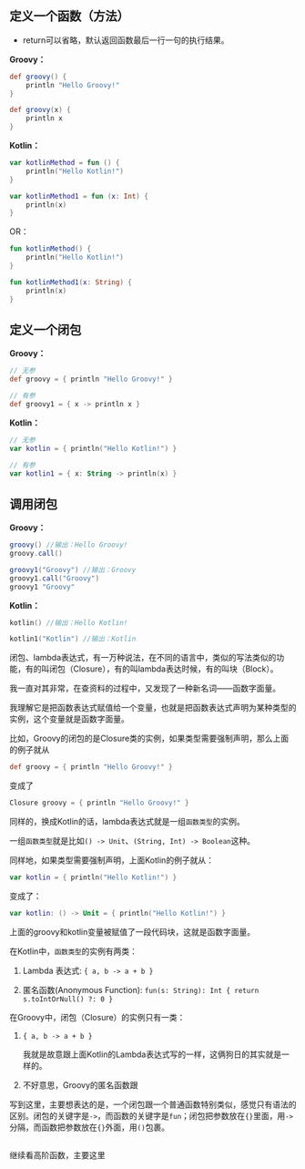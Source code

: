 ## 定义一个函数（方法）

* return可以省略，默认返回函数最后一行一句的执行结果。

**Groovy：**

```Groovy
def groovy() {
    println "Hello Groovy!"
}

def groovy(x) {
    println x
}
```

**Kotlin：**

```Kotlin
var kotlinMethod = fun () {
    println("Hello Kotlin!")
}

var kotlinMethod1 = fun (x: Int) {
    println(x)
}
```

OR：

```Kotlin
fun kotlinMethod() {
    println("Hello Kotlin!")
}

fun kotlinMethod1(x: String) {
    println(x)
}
```

## 定义一个闭包

**Groovy：**

```Groovy
// 无参
def groovy = { println "Hello Groovy!" }

// 有参
def groovy1 = { x -> println x }
```

**Kotlin：**

```Kotlin
// 无参
var kotlin = { println("Hello Kotlin!") }

// 有参
var kotlin1 = { x: String -> println(x) }
```

## 调用闭包

**Groovy：**

```Groovy
groovy() //输出：Hello Groovy!
groovy.call()

groovy1("Groovy") //输出：Groovy
groovy1.call("Groovy")
groovy1 "Groovy"
```

**Kotlin：**

```Kotlin
kotlin() //输出：Hello Kotlin!

kotlin1("Kotlin") //输出：Kotlin
```



闭包、lambda表达式，有一万种说法，在不同的语言中，类似的写法类似的功能，有的叫闭包（Closure），有的叫lambda表达时候，有的叫块（Block）。

我一直对其非常，在查资料的过程中，又发现了一种新名词——函数字面量。

我理解它是把函数表达式赋值给一个变量，也就是把函数表达式声明为某种类型的实例，这个变量就是函数字面量。

比如，Groovy的闭包的是Closure类的实例，如果类型需要强制声明，那么上面的例子就从

```Groovy
def groovy = { println "Hello Groovy!" }
```

变成了

```Groovy
Closure groovy = { println "Hello Groovy!" }
```

同样的，换成Kotlin的话，lambda表达式就是一组`函数类型`的实例。

一组`函数类型`就是比如`() -> Unit`、`(String, Int) -> Boolean`这种。

同样地，如果类型需要强制声明，上面Kotlin的例子就从：

```Kotlin
var kotlin = { println("Hello Kotlin!") }
```

变成了：

```Kotlin
var kotlin: () -> Unit = { println("Hello Kotlin!") }
```

上面的groovy和kotlin变量被赋值了一段代码块，这就是函数字面量。

在Kotlin中，`函数类型`的实例有两类：

1. Lambda 表达式: `{ a, b -> a + b }`

2. 匿名函数(Anonymous Function): `fun(s: String): Int { return s.toIntOrNull() ?: 0 }`

在Groovy中，闭包（Closure）的实例只有一类：

1. `{ a, b -> a + b }`

    我就是故意跟上面Kotlin的Lambda表达式写的一样，这俩狗日的其实就是一样的。

2. 不好意思，Groovy的匿名函数跟

写到这里，主要想表达的是，一个闭包跟一个普通函数特别类似，感觉只有语法的区别。闭包的关键字是`->`，而函数的关键字是`fun`；闭包把参数放在`{}`里面，用`->`分隔，而函数把参数放在`{}`外面，用`()`包裹。

##

继续看高阶函数，主要这里